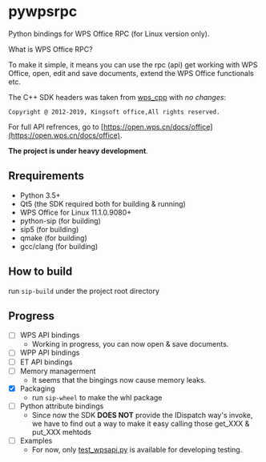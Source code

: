 # pywpsrpc

Python bindings for WPS Office RPC (for Linux version only).

What is WPS Office RPC?

To make it simple, it means you can use the rpc (api) get working with WPS Office,
open, edit and save documents,
extend the WPS Office functionals etc.

The C++ SDK headers was taken from [wps_cpp](https://dev.tencent.com/u/zouyingfeng/p/wps/git/tree/master/cpp) with *no changes*:
```
Copyright @ 2012-2019, Kingsoft office,All rights reserved.
```

For full API refrences, go to [https://open.wps.cn/docs/office](https://open.wps.cn/docs/office).

**The project is under heavy development**.


## Rrequirements
  - Python 3.5+
  - Qt5 (the SDK required both for building & running)
  - WPS Office for Linux 11.1.0.9080+
  - python-sip (for building)
  - sip5 (for building)
  - qmake (for building)
  - gcc/clang (for building)

## How to build
  run `sip-build` under the project root directory

## Progress

- [ ] WPS API bindings
  - Working in progress, you can now open & save documents.
- [ ] WPP API bindings
- [ ] ET API bindings
- [ ] Memory managerment
  - It seems that the bingings now cause memory leaks.
- [x] Packaging
  - run `sip-wheel` to make the whl package
- [ ] Python attribute bindings
  - Since now the SDK **DOES NOT** provide the IDispatch way's invoke, we have to find out a way to make it easy calling those get_XXX & put_XXX mehtods
- [ ] Examples
    - For now, only [test_wpsapi.py](./tests/test_wpsapi.py) is available for developing testing.
